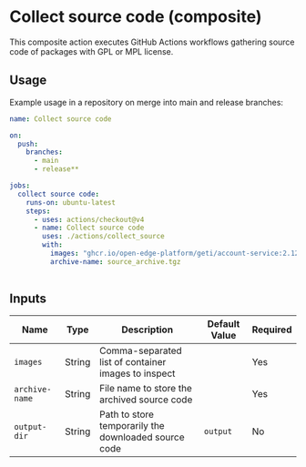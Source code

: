 # Collect source code (composite)

This composite action executes GitHub Actions workflows gathering source code of packages with GPL or MPL license.

## Usage

Example usage in a repository on merge into main and release branches:

```yaml
name: Collect source code

on:
  push:
    branches:
      - main
      - release**

jobs:
  collect source code:
    runs-on: ubuntu-latest
    steps:
      - uses: actions/checkout@v4
      - name: Collect source code
        uses: ./actions/collect_source
        with:
          images: "ghcr.io/open-edge-platform/geti/account-service:2.12.1,"ghcr.io/open-edge-platform/geti/credit-service:2.12.1","ghcr.io/open-edge-platform/geti/director:2.12.1""
          archive-name: source_archive.tgz
          
```

## Inputs

| Name               | Type    | Description                                          | Default Value       | Required |
| ------------------ | ------- | ---------------------------------------------------- | ------------------- | -------- |
| `images`           | String  | Comma-separated list of container images to inspect  |                     | Yes      |
| `archive-name`     | String  | File name to store the archived source code          |                     | Yes      |
| `output-dir`       | String  | Path to store temporarily the downloaded source code | `output`            | No       |
